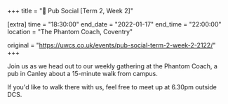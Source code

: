 +++
title = "🍔 Pub Social [Term 2, Week 2]"

[extra]
time = "18:30:00"
end_date = "2022-01-17"
end_time = "22:00:00"
location = "The Phantom Coach, Coventry"

original = "https://uwcs.co.uk/events/pub-social-term-2-week-2-2122/"    
+++

Join us as we head out to our weekly gathering at the Phantom Coach, a pub in Canley about a 15-minute walk from campus.

If you'd like to walk there with us, feel free to meet up at 6.30pm outside DCS.

